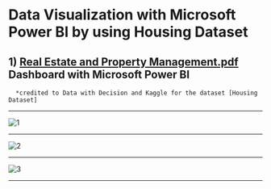 # Data Visualization with Microsoft Power BI by using Housing Dataset

## 1) [Real Estate and Property Management.pdf](https://github.com/AkmalBedrulzaman/AkmalBedrulzaman-Portfolio/files/10373880/Real.Estate.and.Property.Management.pdf) Dashboard with Microsoft Power BI

      *credited to Data with Decision and Kaggle for the dataset [Housing Dataset]
       
---

![1](https://user-images.githubusercontent.com/120476824/211335115-4f4186bb-a822-4730-a99c-5775380c5384.png)

---

![2](https://user-images.githubusercontent.com/120476824/211335125-21474c05-c499-4aff-a51e-391f7214cd43.png)

---

![3](https://user-images.githubusercontent.com/120476824/211335136-ce80953e-88a5-4583-badf-c1d1fa96c61a.png)

---

